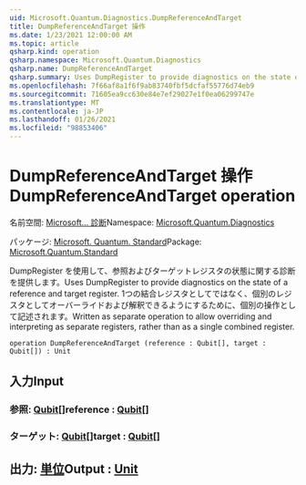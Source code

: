 ```yaml
---
uid: Microsoft.Quantum.Diagnostics.DumpReferenceAndTarget
title: DumpReferenceAndTarget 操作
ms.date: 1/23/2021 12:00:00 AM
ms.topic: article
qsharp.kind: operation
qsharp.namespace: Microsoft.Quantum.Diagnostics
qsharp.name: DumpReferenceAndTarget
qsharp.summary: Uses DumpRegister to provide diagnostics on the state of a reference and target register. Written as separate operation to allow overriding and interpreting as separate registers, rather than as a single combined register.
ms.openlocfilehash: 7f66af8a1f6f9ab83740fbf5dcfaf55776d74eb9
ms.sourcegitcommit: 71605ea9cc630e84e7ef29027e1f0ea06299747e
ms.translationtype: MT
ms.contentlocale: ja-JP
ms.lasthandoff: 01/26/2021
ms.locfileid: "98853406"
---
```

# <a name="dumpreferenceandtarget-operation"></a><span data-ttu-id="4b5c5-102">DumpReferenceAndTarget 操作</span><span class="sxs-lookup"><span data-stu-id="4b5c5-102">DumpReferenceAndTarget operation</span></span>

<span data-ttu-id="4b5c5-103">名前空間: [Microsoft... 診断](xref:Microsoft.Quantum.Diagnostics)</span><span class="sxs-lookup"><span data-stu-id="4b5c5-103">Namespace: [Microsoft.Quantum.Diagnostics](xref:Microsoft.Quantum.Diagnostics)</span></span>

<span data-ttu-id="4b5c5-104">パッケージ: [Microsoft. Quantum. Standard](https://nuget.org/packages/Microsoft.Quantum.Standard)</span><span class="sxs-lookup"><span data-stu-id="4b5c5-104">Package: [Microsoft.Quantum.Standard](https://nuget.org/packages/Microsoft.Quantum.Standard)</span></span>


<span data-ttu-id="4b5c5-105">DumpRegister を使用して、参照およびターゲットレジスタの状態に関する診断を提供します。</span><span class="sxs-lookup"><span data-stu-id="4b5c5-105">Uses DumpRegister to provide diagnostics on the state of a reference and target register.</span></span> <span data-ttu-id="4b5c5-106">1つの結合レジスタとしてではなく、個別のレジスタとしてオーバーライドおよび解釈できるようにするために、個別の操作として記述されます。</span><span class="sxs-lookup"><span data-stu-id="4b5c5-106">Written as separate operation to allow overriding and interpreting as separate registers, rather than as a single combined register.</span></span>

```qsharp
operation DumpReferenceAndTarget (reference : Qubit[], target : Qubit[]) : Unit
```


## <a name="input"></a><span data-ttu-id="4b5c5-107">入力</span><span class="sxs-lookup"><span data-stu-id="4b5c5-107">Input</span></span>

### <a name="reference--qubit"></a><span data-ttu-id="4b5c5-108">参照: [Qubit](xref:microsoft.quantum.lang-ref.qubit)[]</span><span class="sxs-lookup"><span data-stu-id="4b5c5-108">reference : [Qubit](xref:microsoft.quantum.lang-ref.qubit)[]</span></span>




### <a name="target--qubit"></a><span data-ttu-id="4b5c5-109">ターゲット: [Qubit](xref:microsoft.quantum.lang-ref.qubit)[]</span><span class="sxs-lookup"><span data-stu-id="4b5c5-109">target : [Qubit](xref:microsoft.quantum.lang-ref.qubit)[]</span></span>





## <a name="output--unit"></a><span data-ttu-id="4b5c5-110">出力: [単位](xref:microsoft.quantum.lang-ref.unit)</span><span class="sxs-lookup"><span data-stu-id="4b5c5-110">Output : [Unit](xref:microsoft.quantum.lang-ref.unit)</span></span>

